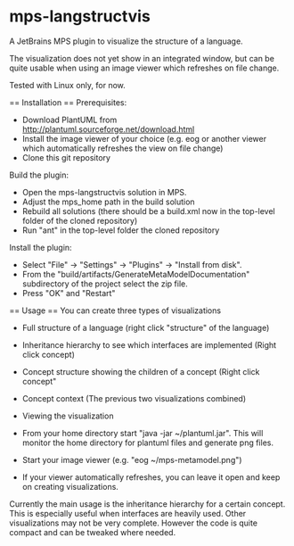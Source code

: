 mps-langstructvis
=================

A JetBrains MPS plugin to visualize the structure of a language.

The visualization does not yet show in an integrated window, but can be quite usable when using an image viewer which refreshes on file change.

Tested with Linux only, for now.

== Installation ==
Prerequisites:
 * Download PlantUML from http://plantuml.sourceforge.net/download.html
 * Install the image viewer of your choice (e.g. eog or another viewer which automatically refreshes the view on file change)
 * Clone this git repository

Build the plugin:
 * Open the mps-langstructvis solution in MPS.
 * Adjust the mps_home path in the build solution
 * Rebuild all solutions (there should be a build.xml now in the top-level folder of the cloned repository)
 * Run "ant" in the top-level folder the cloned repository

Install the plugin:
 * Select "File" -> "Settings" -> "Plugins" -> "Install from disk".
 * From the "build/artifacts/GenerateMetaModelDocumentation" subdirectory of the project select the zip file.
 * Press "OK" and "Restart"

== Usage ==
You can create three types of visualizations
 * Full structure of a language (right click "structure" of the language)
 * Inheritance hierarchy to see which interfaces are implemented (Right click concept)
 * Concept structure showing the children of a concept (Right click concept"
 * Concept context (The previous two visualizations combined)
  
* Viewing the visualization
 * From your home directory start "java -jar ~/plantuml.jar". This will monitor the home directory for plantuml files and generate png files.
 * Start your image viewer (e.g. "eog ~/mps-metamodel.png")
 * If your viewer automatically refreshes, you can leave it open and keep on creating visualizations.


Currently the main usage is the inheritance hierarchy for a certain concept. This is especially useful when interfaces are heavily used.
Other visualizations may not be very complete. However the code is quite compact and can be tweaked where needed.
